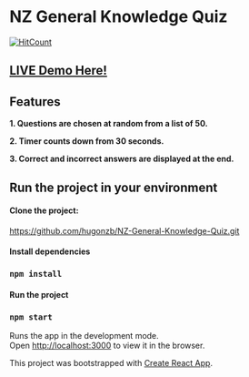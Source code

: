 # NZ General Knowledge Quiz

[![HitCount](http://hits.dwyl.com/hugonzb/NZ-General-Knowledge-Quiz.svg)](http://hits.dwyl.com/hugonzb/NZ-General-Knowledge-Quiz)


## [LIVE Demo Here!](https://hugonzb.github.io/NZ-General-Knowledge-Quiz/)

## Features
**1. Questions are chosen at random from a list of 50.**

**2. Timer counts down from 30 seconds.**

**3. Correct and incorrect answers are displayed at the end.**
<br>

## Run the project in your environment

#### Clone the project: 
https://github.com/hugonzb/NZ-General-Knowledge-Quiz.git

#### Install dependencies
### `npm install`

#### Run the project
### `npm start`

Runs the app in the development mode.<br />
Open [http://localhost:3000](http://localhost:3000) to view it in the browser.

This project was bootstrapped with [Create React App](https://github.com/facebook/create-react-app).
